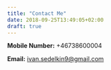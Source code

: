 ```yaml
---
title: "Contact Me"
date: 2018-09-25T13:49:05+02:00
draft: true
---
```

**Mobile Number:** +46738600004

**Email:** ivan.sedelkin9@gmail.com

